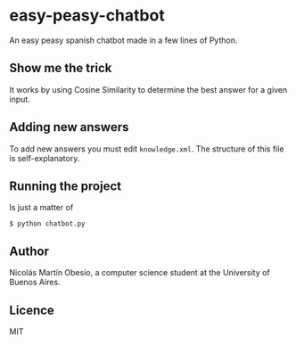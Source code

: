 # easy-peasy-chatbot
An easy peasy spanish chatbot made in a few lines of Python. 

## Show me the trick
It works by using Cosine Similarity to determine the best answer for a given input.

## Adding new answers
To add new answers you must edit `knowledge.xml`. The structure of this file is self-explanatory.

## Running the project

Is just a matter of

    $ python chatbot.py
    
## Author
Nicolás Martín Obesio, a computer science student at the University of Buenos Aires.

## Licence
MIT
